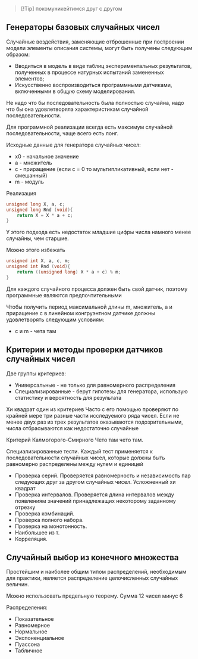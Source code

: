 >[!Tip] покомуникейтимся друг с другом
## Генераторы базовых случайных чисел
Случайные воздействия, заменяющие отброшенные при построении модели элементы описания системы, могут быть получены следующим образом:
- Вводиться в модель в виде таблиц экспериментальных результатов, полученных в процессе натурных испытаний замененных элементов;
- Искусственно воспроизводиться программными датчиками, включенными в общую схему моделирования.

Не надо что бы последовательность была полностью случайна, надо что бы она удовлетворяла характеристикам случайной последовательности.

Для программной реализации всегда есть максимум случайной последовательности, чаще всего есть лонг. 

Исходные данные для генератора случайных чисел:
- x0 - начальное значение
- а - множитель
- с - приращение (если с = 0 то мультипликативный, если нет - смешанный)
- m - модуль

Реализация
```C
unsigned long X, a, c;
unsigned long Rnd (void){
	return X = X * a + c;
}
```
У этого подхода есть недостаток младшие цифры числа намного менее случайны, чем старшие. 

Можно этого избежать
```c
unsigned int X, a, c, m;
unsigned int Rnd (void){
	return ((unsigned long) X * a + c) % m;
}
```
Для каждого случайного процесса должен быть свой датчик, поэтому программные являются предпочтительными

Чтобы получить период максимальной длины m, множитель, а и приращение с в линейном конгруэнтном датчике должны удовлетворять следующим условиям:
- с и m - чета там
## Критерии и методы проверки датчиков случайных чисел
Две группы критериев:
- Универсальные - не только для равномерного распределения
- Специализированные - берут гипотезы для генератора, использую статистику и вероятность для результата

Хи квадрат один из критериев
Часто с его помощью проверяют по крайней мере три разные части исследуемого ряда чисел. Если не менее двух раз из трех результатов оказываются подозрительными, числа отбрасываются как недостаточно случайные

Критерий Калмогорого-Смирного
Чето там чето там.

Специализированные тести. 
Каждый тест применяется к последовательности случайных чисел, которые должны быть равномерно распределены между нулем и единицей

- Проверка серий. Проверяется равномерность и независимость пар следующих друг за другом случайных чисел. Усложненный хи квадрат
- Проверка интервалов. Проверяется длина интервалов между появлениям значений принадлежащих некоторому заданному отрезку
- Проверка комбинаций.
- Проверка полного набора.
- Проверка на монотонность.
- Наибольшее из т.
- Корреляция.
## Случайный выбор из конечного множества
Простейшим и наиболее общим типом распределений, необходимым для практики, является распределение целочисленных случайных величин. 

Можно использовать предельную теорему. Сумма 12 чисел минус 6

Распределения:
- Показательное
- Равномерное
- Нормальное
- Экспоненциальное
- Пуассона
- Табличное


